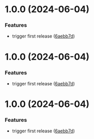 # 1.0.0 (2024-06-04)


### Features

* trigger first release ([6aebb7d](https://github.com/acadevmy/cypress-runner/commit/6aebb7dae30ff704edc1c35020d25be34395a4b3))

# 1.0.0 (2024-06-04)


### Features

* trigger first release ([6aebb7d](https://github.com/acadevmy/cypress-runner/commit/6aebb7dae30ff704edc1c35020d25be34395a4b3))

# 1.0.0 (2024-06-04)


### Features

* trigger first release ([6aebb7d](https://github.com/acadevmy/cypress-runner/commit/6aebb7dae30ff704edc1c35020d25be34395a4b3))
